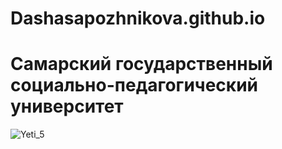 # Dashasapozhnikova.github.io
# Самарский государственный социально-педагогический университет

![Yeti_5](https://1c.ruixin-russia.ru/uploads/high-schools/403-sgspu-32980.jpg)

